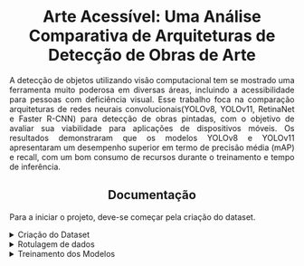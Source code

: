 <h1 align="center">Arte Acessível: Uma Análise Comparativa de Arquiteturas de Detecção de Obras de Arte</h1>
<p align="justify">A detecção de objetos utilizando visão computacional tem se mostrado uma ferramenta muito poderosa em diversas áreas, incluindo a acessibilidade para pessoas com deficiência visual. Esse trabalho foca na comparação arquiteturas de redes neurais convolucionais(YOLOv8, YOLOv11, RetinaNet e Faster R-CNN) para detecção de obras pintadas, com o objetivo de avaliar sua viabilidade para aplicações de dispositivos móveis.  Os resultados demonstraram que os modelos YOLOv8 e YOLOv11 apresentaram  um desempenho superior em termo de precisão média (mAP) e recall, com um bom consumo de recursos durante o treinamento e tempo de inferência.</p>
<h2 align="center">Documentação</h2>
<p>Para a iniciar o projeto, deve-se começar pela criação do dataset.</p>
<details close>
<summary>Criação do Dataset</summary>
<p>Para o perfeito funcionamento dos scripts de criação do dataset, é necessário a instalação correta das bibliotecas utilizadas.</p>

```bash
pip install -r requirements.txt
```
<p>Para realizar o download das imagens é necessário executar o script <strong>baixarImagens.py</strong>, seguindos as instruções contidas no arquivo.</p>

```bash
python baixarImagens.py
```

<p>Caso seja necessário, é possível renomear as imagens baixadas utilizando o script <strong>renomeiaImagem.py</strong>.</p>

```bash
python renomeiaImagem.py
```

<p>Para aplicar o augmentation nas imagens, basta utilizar o script <strong>adicionaAugmentations.py</strong>.</p>

```bash
python adicionaAugmentations.py
```
</details>
<details close>
<summary>Rotulagem de dados</summary>
<p>Após o download e organização das imagens, deve se realizar a rotulagem manual dos dados para em seguida partir para o treinamento dos modelos.
Existem diversos programas que possibilitam a rotulagem dos dados, o recomentado utilizar é o LabelImg, por sua facilidade de uso e execução na máquina local. Para utiliza-lo basta executar:</p>

```bash
labelImg DIRETÓRIO_IMAGEMS DETINO_ANOTAÇÕES CAMINHO_ARQUIVO_classes.txt
```
</details>
<details close>
<summary>Treinamento dos Modelos</summary>
<p>Após os dados rotulados, é possível executar o treinamento dos modelos. Como ambiente computacional, é possivel utilizar o Google Colab e Kaggle, sendo o segundo o mais recomendado por conta de seu tempo de uso ser maior.</p>

<p>Os códigos para treinamento está na parta <strong>ScriptsTreinamento</strong>.</p>
</details>